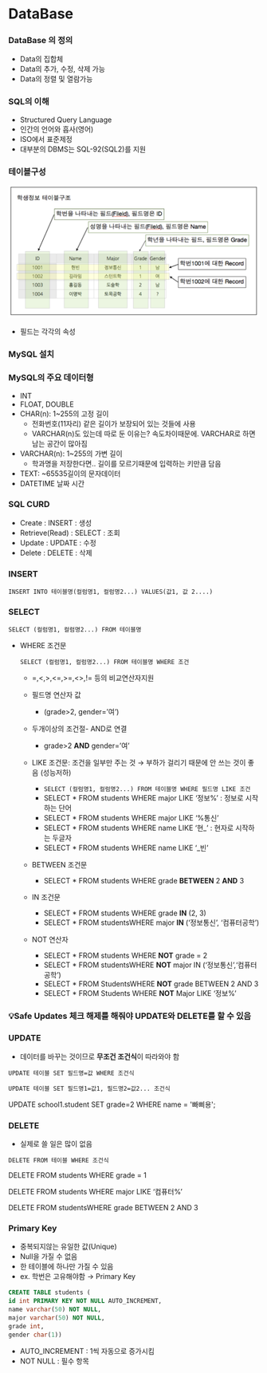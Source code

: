 # DataBase

### DataBase 의 정의

- Data의 집합체
- Data의 추가, 수정, 삭제 가능
- Data의 정렬 및 열람가능


### SQL의 이해

- Structured Query Language
- 인간의 언어와 흡사(영어)
- ISO에서 표준제정
- 대부분의 DBMS는 SQL-92(SQL2)를 지원

### 테이블구성

![DataBase](https://github.com/hyeji-K/Cloud_AI_MobileiOS_Course/blob/master/Daily_Study/image/Database.png)

- 필드는 각각의 속성

### MySQL 설치


### MySQL의 주요 데이터형

- INT
- FLOAT, DOUBLE
- CHAR(n): 1~255의 고정 길이
    - 전화번호(11자리) 같은 길이가 보장되어 있는 것들에 사용
    - VARCHAR(n)도 있는데 따로 둔 이유는? 속도차이때문에. VARCHAR로 하면 남는 공간이 많아짐
- VARCHAR(n): 1~255의 가변 길이
    - 학과명을 저장한다면.. 길이를 모르기때문에 입력하는 키만큼 담음
- TEXT: ~65535길이의 문자데이터
- DATETIME 날짜 시간

### SQL CURD

- Create : INSERT : 생성
- Retrieve(Read) : SELECT : 조회
- Update : UPDATE : 수정
- Delete : DELETE : 삭제

### INSERT

`INSERT INTO 테이블명(컬럼명1, 컬럼명2...) VALUES(값1, 값 2....)`

### SELECT

`SELECT (컬럼명1, 컬럼명2...) FROM 테이블명`

- WHERE 조건문
    
    `SELECT (컬럼명1, 컬럼명2...) FROM 테이블명 WHERE 조건`
    
    - =,<,>,<=,>=,<>,!= 등의 비교연산자지원
    - 필드명 연산자 값
        - (grade>2, gender=’여’)
    - 두개이상의 조건절- AND로 연결
        - grade>2 **AND** gender=’여’
    
    - LIKE 조건문: 조건을 일부만 주는 것 → 부하가 걸리기 때문에 안 쓰는 것이 좋음 (성능저하)
        - `SELECT (컬럼명1, 컬럼명2...) FROM 테이블명 WHERE 필드명 LIKE 조건`
        - SELECT * FROM students WHERE major LIKE ‘정보%’ : 정보로 시작하는 단어
        - SELECT * FROM students WHERE major LIKE ‘%통신’
        - SELECT * FROM students WHERE name LIKE ‘현_’ : 현자로 시작하는 두글자
        - SELECT * FROM students WHERE name LIKE ‘_빈’
    - BETWEEN 조건문
        - SELECT * FROM students WHERE grade **BETWEEN** 2 **AND** 3
    - IN 조건문
        - SELECT * FROM students WHERE grade **IN** (2, 3)
        - SELECT * FROM studentsWHERE major **IN** (‘정보통신’, ‘컴퓨터공학’)
    - NOT 연산자
        - SELECT * FROM students WHERE **NOT** grade = 2
        - SELECT * FROM studentsWHERE **NOT** major IN (‘정보통신’,‘컴퓨터공학’)
        - SELECT * FROM StudentsWHERE **NOT** grade BETWEEN 2 AND 3
        - SELECT * FROM Students WHERE **NOT** Major LIKE ‘정보%’

### 💡Safe Updates 체크 해제를 해줘야 UPDATE와 DELETE를 할 수 있음

### UPDATE

- 데이터를 바꾸는 것이므로 **무조건 조건식**이 따라와야 함

`UPDATE 테이블 SET 필드명=값 WHERE 조건식`

`UPDATE 테이블 SET 필드명1=값1, 필드명2=값2... 조건식`

UPDATE school1.student SET grade=2 WHERE name = '빠삐용';

### DELETE

- 실제로 쓸 일은 많이 없음

`DELETE FROM 테이블 WHERE 조건식`

DELETE FROM students WHERE grade = 1

DELETE FROM students WHERE major LIKE ‘컴퓨터%’

DELETE FROM studentsWHERE grade BETWEEN 2 AND 3

### Primary Key

- 중복되지않는 유일한 값(Unique)
- Null을 가질 수 없음
- 한 테이블에 하나만 가질 수 있음
- ex. 학번은 고유해야함 → Primary Key

```sql
CREATE TABLE students (
id int PRIMARY KEY NOT NULL AUTO_INCREMENT,
name varchar(50) NOT NULL,
major varchar(50) NOT NULL,
grade int,
gender char(1))
```

- AUTO_INCREMENT : 1씩 자동으로 증가시킴
- NOT NULL : 필수 항목
